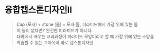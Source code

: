 # 융합캡스톤디자인II
> Cap (모자) + stone (돌) = 모자 돌, 피라미드에서 가장 위에 있는 돌</br>
> 이 돌이 없다면? 완전한 피라미드가 아니다. </br>
> 대학에서 배우는 교과과정이 피라미드 모양이라고 할 때 가장 위에 있는 소양을 학습할 수 있는 교과목이 바로 캡스톤디자인 </br>
